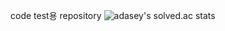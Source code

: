 code test용 repository
![adasey's solved.ac stats](https://github-readme-solvedac.lmo8690.vercel.app/api/?handle=lmo8690)